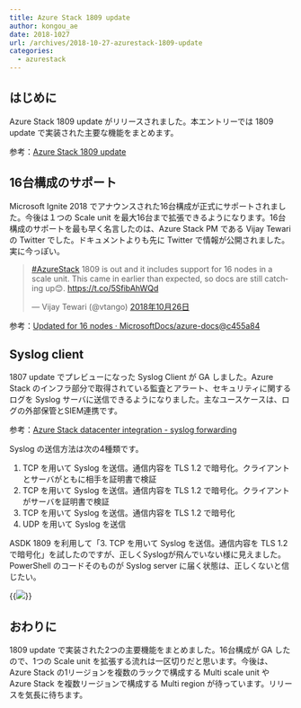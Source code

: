 ```yaml
---
title: Azure Stack 1809 update
author: kongou_ae
date: 2018-1027
url: /archives/2018-10-27-azurestack-1809-update
categories:
  - azurestack
---
```


## はじめに

Azure Stack 1809 update がリリースされました。本エントリーでは 1809 update で実装された主要な機能をまとめます。

参考：[Azure Stack 1809 update](https://docs.microsoft.com/en-us/azure/azure-stack/azure-stack-update-1809)

## 16台構成のサポート

Microsoft Ignite 2018 でアナウンスされた16台構成が正式にサポートされました。今後は１つの Scale unit を最大16台まで拡張できるようになります。16台構成のサポートを最も早く名言したのは、Azure Stack PM である Vijay Tewari の Twitter でした。ドキュメントよりも先に Twitter で情報が公開されました。実に今っぽい。

<blockquote class="twitter-tweet" data-cards="hidden" data-lang="ja"><p lang="en" dir="ltr"><a href="https://twitter.com/hashtag/AzureStack?src=hash&amp;ref_src=twsrc%5Etfw">#AzureStack</a> 1809 is out and it includes support for 16 nodes in a scale unit. This came in earlier than expected, so docs are still catching up😊. <a href="https://t.co/5SfibAhWQd">https://t.co/5SfibAhWQd</a></p>&mdash; Vijay Tewari (@vtango) <a href="https://twitter.com/vtango/status/1055739634313977856?ref_src=twsrc%5Etfw">2018年10月26日</a></blockquote>
<script async src="https://platform.twitter.com/widgets.js" charset="utf-8"></script>

参考：[Updated for 16 nodes · MicrosoftDocs/azure-docs@c455a84](https://github.com/MicrosoftDocs/azure-docs/commit/c455a84caa28e7a0c1e514d09bc30449b3183780#diff-ce941007d1f55d8c0925059670d08310)

## Syslog client

1807 update でプレビューになった Syslog Client が GA しました。Azure Stack のインフラ部分で取得されている監査とアラート、セキュリティに関するログを Syslog サーバに送信できるようになりました。主なユースケースは、ログの外部保管とSIEM連携です。

参考：[Azure Stack datacenter integration - syslog forwarding](https://docs.microsoft.com/en-us/azure/azure-stack/azure-stack-integrate-security)

Syslog の送信方法は次の4種類です。

1. TCP を用いて Syslog を送信。通信内容を TLS 1.2 で暗号化。クライアントとサーバがともに相手を証明書で検証
2. TCP を用いて Syslog を送信。通信内容を TLS 1.2 で暗号化。クライアントがサーバを証明書で検証
3. TCP を用いて Syslog を送信。通信内容を TLS 1.2 で暗号化
4. UDP を用いて Syslog を送信
 
ASDK 1809 を利用して「3. TCP を用いて Syslog を送信。通信内容を TLS 1.2 で暗号化」を試したのですが、正しくSyslogが飛んでいない様に見えました。PowerShell のコードそのものが Syslog server に届く状態は、正しくないと信じたい。

{{<img src="./../../images/2018-10-27-001.png">}}

## おわりに

1809 update で実装された2つの主要機能をまとめました。16台構成が GA したので、1つの Scale unit を拡張する流れは一区切りだと思います。今後は、Azure Stack の1リージョンを複数のラックで構成する Multi scale unit や Azure Stack を複数リージョンで構成する Multi region が待っています。リリースを気長に待ちます。
